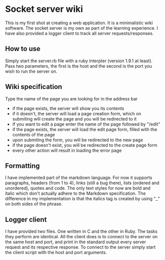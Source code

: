# Socket server wiki

This is my first shot at creating a web application.
It is a minimalistic wiki software.
The socket server is my own as part of the learning experience.
I have also provided a logger client to track all server requests/responses.

## How to use
Simply start the server.rb file with a ruby interpter (version 1.9.1 at least). Pass two parameters, the first is the host and the second is the port you wish to run the server on.
 
## Wiki specification
Type the name of the page you are looking for in the address bar 

* if the page exists, the server will show you its contents
* if it doesn't, the server will load a page creation form, which on submiting will create the page and you will be redirected to it 
* If you want to edit a page enter the name of the page followed by "/edit"
* if the page exists, the server will load the edit page form, filled with the contents of the page 
* upon submiting the form, you will be redirected to the new page 
* if the page doesn't exist, you will be redirected to the create page form
* every other action will result in loading the error page

## Formatting
I have implemented part of the markdown language. 
For now it supports paragraphs, headers (from 1 to 4), links (still a bug there), lists (ordered and unordered), quotes and code. The only text styles for now are bold and italic which don't actually adhere to the Markdown specification. The difference in my implementation is that the italics tag is created by using "_" on both sides of the phrase.

## Logger client
I have provided two files. One written in C and the other in Ruby.
The tasks they perform are identical.
All the client does is to connect to the server on the same host and port,
and print in the standard output every server request and its respective response.
To connect to the server simply start the client script with the host and port arguments.